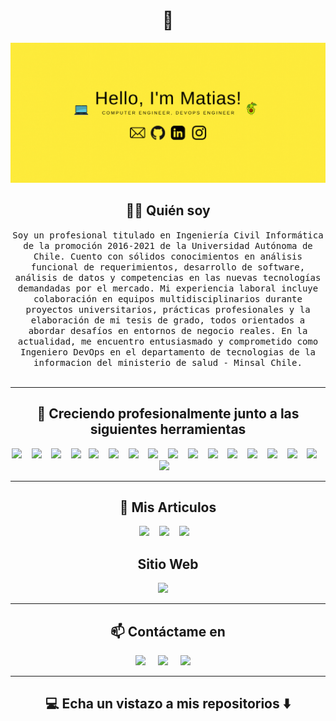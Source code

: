 <h1 align="center"> 👋 </h1>
<div align="center">
  <img src="https://github.com/matiasua/matiasua/blob/main/images/header.gif" alt="header"/>
</div>

<h2 align="center"> 👨‍💻 Quién soy</h2>
<p align="center">
<samp>
  Soy un profesional titulado en Ingeniería Civil Informática de la promoción 2016-2021 de la Universidad Autónoma de Chile. Cuento con sólidos conocimientos en análisis funcional de requerimientos, desarrollo de software, análisis de datos y competencias en las nuevas tecnologías demandadas por el mercado. Mi experiencia laboral incluye colaboración en equipos multidisciplinarios durante proyectos universitarios, prácticas profesionales y la elaboración de mi tesis de grado, todos orientados a abordar desafíos en entornos de negocio reales.
  En la actualidad, me encuentro entusiasmado y comprometido como Ingeniero DevOps en el departamento de tecnologias de la informacion del ministerio de salud - Minsal Chile.
</samp>
<br> <br>
</p>

<hr>

<h2 align="center"> 🔭 Creciendo profesionalmente junto a las siguientes herramientas</h2>

<p align="center">
  <img src="https://img.shields.io/badge/Markdown-000000?style=for-the-badge&logo=markdown&logoColor=white" />&nbsp;&nbsp;&nbsp;
  <img src="https://img.shields.io/badge/HTML5-E34F26?style=for-the-badge&logo=html5&logoColor=white" />&nbsp;&nbsp;&nbsp;
  <img src="https://img.shields.io/badge/CSS3-1572B6?style=for-the-badge&logo=css3&logoColor=white" />&nbsp;&nbsp;&nbsp;
  <img src="https://img.shields.io/badge/JavaScript-F7DF1E?style=for-the-badge&logo=javascript&logoColor=black" />&nbsp;&nbsp;
  <img src="https://img.shields.io/badge/ansible-000000?style=for-the-badge&logo=ansible&logoColor=white" />&nbsp;&nbsp;&nbsp;
  <img src="https://img.shields.io/badge/ArgoCD-FF6C37?style=for-the-badge&logo=argo&logoColor=white" />&nbsp;&nbsp;&nbsp;
  <img src="https://img.shields.io/badge/Linux-E34F26?style=for-the-badge&logo=Linux&logoColor=white" />&nbsp;&nbsp;&nbsp;
  <img src="https://img.shields.io/badge/Visual_Studio_Code-0078D4?style=for-the-badge&logo=visual%20studio%20code&logoColor=white" />&nbsp;&nbsp;&nbsp;
  <img src="https://img.shields.io/badge/React-20232A?style=for-the-badge&logo=react&logoColor=61DAFB" />&nbsp;&nbsp;&nbsp;
  <img src="https://img.shields.io/badge/node.js%20-%2343853D.svg?&style=for-the-badge&logo=node.js&logoColor=white" />&nbsp;&nbsp;&nbsp;
  <img src="https://img.shields.io/badge/Amazon_AWS-FF9900?style=for-the-badge&logo=amazonaws&logoColor=white" />&nbsp;&nbsp;&nbsp;
  <img src="https://img.shields.io/badge/Docker-2CA5E0?style=for-the-badge&logo=docker&logoColor=white" />&nbsp;&nbsp;&nbsp;
  <img src="https://img.shields.io/badge/Kubernetes-0078D6?style=for-the-badge&logo=Kubernetes&logoColor=white" />&nbsp;&nbsp;&nbsp;
  <img src="https://img.shields.io/badge/Django-092E20?style=for-the-badge&logo=django&logoColor=green" />&nbsp;&nbsp;&nbsp;
  <img src="https://img.shields.io/badge/Trello-0052CC?style=for-the-badge&logo=trello&logoColor=white" />&nbsp;&nbsp;&nbsp;
  <!-- <img src="https://img.shields.io/badge/Postman-FF6C37?style=for-the-badge&logo=Postman&logoColor=white" />&nbsp;&nbsp;&nbsp; -->
  <img src="https://img.shields.io/badge/PowerBI-F2C811?style=for-the-badge&logo=Power%20BI&logoColor=white" />&nbsp;&nbsp;&nbsp;
  <img src="https://img.shields.io/badge/Intel-Core_i7_6700K-0071C5?style=for-the-badge&logo=intel&logoColor=white" />&nbsp;&nbsp;&nbsp;

</p>

<hr>

<h2 align="center">💬 Mis Articulos</h2>
<p align="center" align='right'>
  <a target="_blank" href="https://blog-m4s.hashnode.dev/"><img src="https://img.shields.io/badge/hashnode-%2312100E.svg?&style=for-the-badge&logo=hashnode&logoColor=blue" /></a>&nbsp;&nbsp;&nbsp;
  <a target="_blank" href="https://resume.m4s.cl/pdf/MatiasCardenas_Resume.pdf"><img src="https://img.shields.io/badge/Resumen%20CV-PDF-success" /></a>&nbsp;&nbsp;&nbsp;
  <a target="_blank" href="https://drive.google.com/file/d/1WP8Q6JLb_1kAkepudKSrZKrFYst8olOh/view?usp=sharing"><img src="https://img.shields.io/badge/Tesis%20de%20Grado-PDF-success"></a>&nbsp;&nbsp;&nbsp;

<h2 align="center"> Sitio Web </h2>
<p align="center"><a target="_blank"href="https://m4s.cl/"><img src="https://img.shields.io/badge/M4S.CL-000000?style=for-the-badge&logo=rss&logoColor=white" /></a>&nbsp;&nbsp;&nbsp;&nbsp;</p>

<hr>

<h2  align="center">📫 Contáctame en</h2>
<p align="center">
  <a target="_blank"href="https://www.linkedin.com/in/matiasua/"><img src="https://img.shields.io/badge/linkedin-%230077B5.svg?&style=for-the-badge&logo=linkedin&logoColor=white" /></a>&nbsp;&nbsp;&nbsp;&nbsp;
  <a target="_blank"href="https://instagram.com/_rev0lt"><img src="https://img.shields.io/badge/Instagram-E4405F?style=for-the-badge&logo=instagram&logoColor=white" /></a>&nbsp;&nbsp;&nbsp;&nbsp;
  <a href="mailto:matiasncp7@gmail.com?subject=Hola%20Matias,%20Desde%20Github"><img src="https://img.shields.io/badge/gmail-%23D14836.svg?&style=for-the-badge&logo=gmail&logoColor=white" /></a>&nbsp;&nbsp;&nbsp;&nbsp;
</p>

<hr>

<h2  align="center">💻 Echa un vistazo a mis repositorios ⬇️ </h2>
